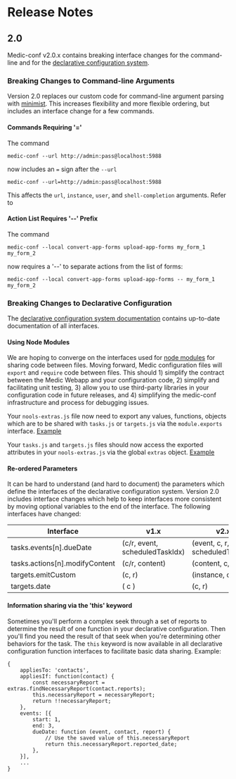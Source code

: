# Release Notes

## 2.0

Medic-conf v2.0.x contains breaking interface changes for the command-line and for the [declarative configuration system](https://github.com/medic/medic-docs/blob/master/configuration/developing-community-health-applications.md).

### Breaking Changes to Command-line Arguments
Version 2.0 replaces our custom code for command-line argument parsing with [minimist](https://github.com/substack/minimist). This increases flexibility and more flexible ordering, but includes an interface change for a few commands.

#### Commands Requiring '='
The command
  
    medic-conf --url http://admin:pass@localhost:5988
  
now includes an `=` sign after the `--url`

    medic-conf --url=http://admin:pass@localhost:5988
    
This affects the `url`, `instance`, `user`, and `shell-completion` arguments. Refer to 

#### Action List Requires '--' Prefix
The command

    medic-conf --local convert-app-forms upload-app-forms my_form_1 my_form_2
    
now requires a '--' to separate actions from the list of forms:

    medic-conf --local convert-app-forms upload-app-forms -- my_form_1 my_form_2

### Breaking Changes to Declarative Configuration

 The [declarative configuration system documentation](https://github.com/medic/medic-docs/blob/master/configuration/developing-community-health-applications.md) contains up-to-date documentation of all interfaces.
 
 #### Using Node Modules
  We are hoping to converge on the interfaces used for [node modules](https://nodejs.org/api/modules.html) for sharing code between files. Moving forward, Medic configuration files will `export` and `require` code between files. This should 1) simplify the contract between the Medic Webapp and your configuration code, 2) simplify and facilitating unit testing, 3) allow you to use third-party libraries in your configuration code in future releases, and 4) simplifying the medic-conf infrastructure and process for debugging issues.
  
  Your `nools-extras.js` file now need to export any values, functions, objects which are to be shared with `tasks.js` or `targets.js` via the `module.exports` interface. [Example](https://github.com/medic/medic-docs/blob/master/configuration/developing-community-health-applications.md#nools-extrasjs)
  
  Your `tasks.js` and `targets.js` files should now access the exported attributes in your `nools-extras.js` via the global `extras` object. [Example](https://github.com/medic/medic-docs/blob/master/configuration/developing-community-health-applications.md#targetsjs)
  
 #### Re-ordered Parameters
 It can be hard to understand (and hard to document) the parameters which define the interfaces of the declarative configuration system. Version 2.0 includes interface changes which help to keep interfaces more consistent by moving optional variables to the end of the interface. The following interfaces have changed:
 
 Interface | v1.x | v2.x
 -- | -- | --
 tasks.events[n].dueDate | (c/r, event, scheduledTaskIdx) | (event, c, r, scheduledTaskIdx)
 tasks.actions[n].modifyContent | (c/r, content) | (content, c, r)
 targets.emitCustom | (c, r) | (instance, c, r)
 targets.date | ( c ) | (c, r)
  
 #### Information sharing via the 'this' keyword
 Sometimes you'll perform a complex seek through a set of reports to determine the result of one function in your declarative configuration. Then you'll find you need the result of that seek when you're determining other behaviors for the task. The `this` keyword is now available in all declarative configuration function interfaces to facilitate basic data sharing. Example:
 
    {
        appliesTo: 'contacts',
        appliesIf: function(contact) {
            const necessaryReport = extras.findNecessaryReport(contact.reports);
            this.necessaryReport = necessaryReport;
            return !!necessaryReport;
        },
        events: [{
            start: 1,
            end: 3,
            dueDate: function (event, contact, report) {
                // Use the saved value of this.necessaryReport
                return this.necessaryReport.reported_date;
            },
        }],
        ...
    }
